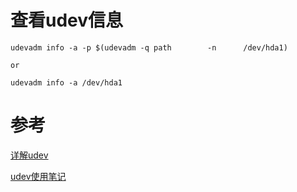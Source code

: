 # 查看udev信息

```
udevadm info -a -p $(udevadm -q path        -n      /dev/hda1)

or

udevadm info -a /dev/hda1
```


# 参考

[详解udev](https://www.cnblogs.com/sopost/archive/2013/01/09/2853200.html)

[udev使用笔记](https://www.jianshu.com/p/dd6cecd7755a)
